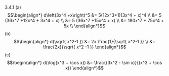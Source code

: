 3.4.1 
(a)
 $$\begin{align*}
d\left(3x^4 +x\right)^5 &= 5(12x^3+1)(3x^4 + x)^4 \\
&= 5 (36x^7 +12x^4 + 3x^4 + x) \\
&= 5 (36x^7 +15x^4 + x) \\
&= 180x^7 + 75x^4 + 5x \\
\end{align*}$$
(b)
$$\begin{align*}
d(\sqrt{ x^2-1 }) &= 2x \frac{1}{\sqrt{ x^2-1 }} \\
&= \frac{2x}{\sqrt{ x^2 -1 }}
\end{align*}$$
(c)
$$\begin{align*}
d(\log(x^3 + \cos x)) &= \frac{(3x^2 - \sin x)}{(x^3 + \cos x)}
\end{align*}$$
